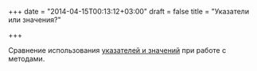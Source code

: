 +++
date = "2014-04-15T00:13:12+03:00"
draft = false
title = "Указатели или значения?"

+++

<p>Сравнение использования <a href="http://zduck.com/2014/go-101-methods-on-pointers-vs-values/">указателей и значений</a> при работе с методами.</p>

